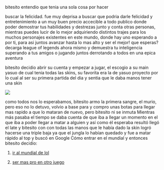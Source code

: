 [//]: # (Por: Oscar Soto)
[//]: # (agregar la historia, para ir a: )
[//]: # (brincar-al-hyperespacio.md)
[//]: # (ir-al-oxxo.md)
[//]: # (alguno otro de tu preferencia)
[//]: # (ir-a-jugar-al-mundial-de-lol.md)
[//]: # (jugar-PUBG.md)
bitesito entendio que tenia una sola cosa por hacer

buscar la felicidad. fue muy deprisa a buscar que podria darle felicidad y entretenimiento a un muy buen precio accecible a todo publico donde poder demostrar tus habilidades y destrezas junto y conta otras personas, mientras puedes lucir de lo mejor adquiriendo distintos trajes para los muchos personajes existentes en este mundo, donde hay uno esperando a por ti, para asi juntos avanzar hasta lo mas alto y ser el mejor! que esperas? decarga league of legends ahora mismo y demuestra tu inteligencia superando a tus amigos o jugando juntos derrotando a todos en una epica aventura

bitesito decidio abrir su cuenta y empezar a jugar, el escogio a su main yasuo de cual tenia todas las skins, su favorita era la de yasuo proyecto por lo cual al ser su primera partida del dia y sentia que le daba manos tener una skin

![](https://las.leagueoflegends.com/sites/default/files/styles/wide_medium/public/upload/project_yasuo_splash.jpg?itok=oY2VbcLR)

como todos nos lo esperabamos, bitesito armo la primera sangre, el murio, pero eso no lo detuvo, volvio a base para y compro unas botas para llegar mas rapido a que lo mataran de nuevo, pero bitesito ni se inmuta  Mientras más pasaba el tiempo se daba cuenta de que iba a llegar un momento en el que iba a poder llegar a matar a alguien y así como él esperaba resultó llegó el late y bitesito  con  con todas las manos que le había dado la skin  logró hacerse una triple baja ya que el jungla lo habían quedado y fue a matar rápido al top y buscó en Google Cómo entrar en el mundial y entonces bitesito decidio: 

1)  [ir al mundial de lol](ir-a-jugar-al-mundial-de-lol.md)

2) [ser mas pro en otro juego](jugar-PUBG.md)
